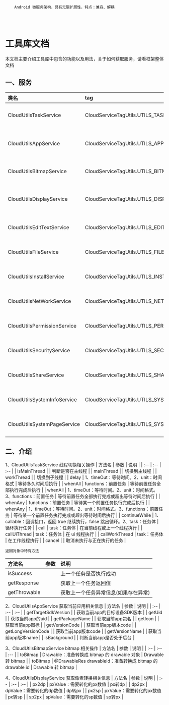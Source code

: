 ```
    Android 微服务架构，具有无限扩展性，特点：兼容、解耦
```
<br/>
<br/>

# 工具库文档
本文档主要介绍工具库中包含的功能以及用法，关于如何获取服务，请看框架整体文档

## 一、服务

| 类名 | tag | 说明 |
| :-- | :-- | :-- |
| CloudUtilsTaskService | CloudServiceTagUtils.UTILS_TASK | 线程切换相关操作 |
| CloudUtilsAppService | CloudServiceTagUtils.UTILS_APP | 获取当前应用相关信息 |
| CloudUtilsBitmapService | CloudServiceTagUtils.UTILS_BITMAP | bitmap 相关操作 |
| CloudUtilsDisplayService | CloudServiceTagUtils.UTILS_DISPLAY | 获取像素转换相关信息 |
| CloudUtilsEditTextService | CloudServiceTagUtils.UTILS_EDIT_TEXT | 控制输入框相关功能 |
| CloudUtilsFileService | CloudServiceTagUtils.UTILS_FILE | 文件操作相关功能 |
| CloudUtilsInstallService | CloudServiceTagUtils.UTILS_INSTALL | 应用安装相关操作 |
| CloudUtilsNetWorkService | CloudServiceTagUtils.UTILS_NET_WORK | 网络状态相关操作 |
| CloudUtilsPermissionService | CloudServiceTagUtils.UTILS_PERMISSION | 权限管理相关操作 |
| CloudUtilsSecurityService | CloudServiceTagUtils.UTILS_SECURITY | 加解密相关操作 |
| CloudUtilsShareService | CloudServiceTagUtils.UTILS_SHARE | 系统分享相关功能 |
| CloudUtilsSystemInfoService | CloudServiceTagUtils.UTILS_SYSTEM_INFO | 获取设备相关信息 |
| CloudUtilsSystemPageService | CloudServiceTagUtils.UTILS_SYSTEM_PAGE | 跳转常用系统页面 |


## 二、介绍

1、CloudUtilsTaskService   线程切换相关操作
| 方法名 | 参数 | 说明 |
| :-- | :-- | :-- |
| isMainThread |  | 判断是否在主线程 |
| mainThread |  | 切换到主线程 |
| workThread |  | 切换到子线程 |
| delay | 1、timeOut：等待时间。2、unit：时间格式 | 等待多久时间后执行 |
| whenAll | functions：前置任务 | 等待前置任务全部执行完成后执行 |
| whenAll | 1、timeOut：等待时间。2、unit：时间格式。3、functions：前置任务 | 等待前置任务全部执行完成或超出等待时间后执行 |
| whenAny | functions：前置任务 | 等待某一个前置任务执行完成后执行 |
| whenAny | 1、timeOut：等待时间。2、unit：时间格式。3、functions：前置任务 | 等待某一个前置任务执行完成或超出等待时间后执行 |
| continueWhile | 1、callable：回调接口，返回 true 继续执行，false 跳出循环。2、task：任务体 | 循环执行任务 |
| call | task：任务体 | 在当前线程或上一个线程执行 |
| callUiThread | task：任务体 | 在 ui 线程执行 |
| callWorkThread | task：任务体 | 在工作线程执行 |
| cancel |  | 取消未执行与正在执行的任务 |

    返回对象中特有方法
| 方法名 | 参数 | 说明 |
| :-- | :-- | :-- |
| isSuccess |  | 上一个任务是否执行成功 |
| getResponse |  | 获取上一个任务返回值 |
| getThrowable |  | 获取上一个任务异常信息(如果存在异常) |

2、CloudUtilsAppService   获取当前应用相关信息
| 方法名 | 参数 | 说明 |
| :-- | :-- | :-- |
| getTargetSdkVersion |  | 获取当前app的目标设备SDK版本 |
| getUid |  | 获取当前app的uid |
| getPackageName |  | 获取当前app包名 |
| getIcon |  | 获取当前app图标 |
| getVersionCode |  | 获取当前app版本code |
| getLongVersionCode |  | 获取当前app版本code |
| getVersionName |  | 获取当前app版本name |
| isBackground |  | 判断当前app是否处于后台 |

3、CloudUtilsBitmapService  bitmap 相关操作
| 方法名 | 参数 | 说明 |
| :-- | :-- | :-- |
| toBitmap | Drawable：准备转换成 bitmap 的 drawable 对象 | Drawable 转 bitmap |
| toBitmap | @DrawableRes drawableId：准备转换成 bitmap 的 drawable id | Drawable 转 bitmap |

4、CloudUtilsDisplayService  获取像素转换相关信息
| 方法名 | 参数 | 说明 |
| :-- | :-- | :-- |
| px2dp | pxValue：需要转化的px数值 | px转dp |
| dp2px | dpValue：需要转化的dp数值 | dp转px |
| px2sp | pxValue：需要转化的px数值 | px转sp |
| sp2px | spValue：需要转化的sp数值 | sp转px |
















